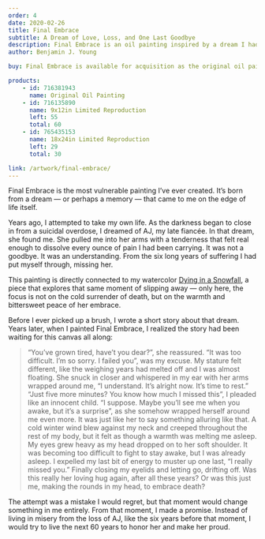 ```yaml
---
order: 4
date: 2020-02-26
title: Final Embrace
subtitle: A Dream of Love, Loss, and One Last Goodbye
description: Final Embrace is an oil painting inspired by a dream I had while slipping into darkness after a suicidal overdose, where my late fiancée, Andrea, held me in a loving, forgiving embrace. Connected to my watercolor Dying in a Snowfall, it captures not the cold surrender of death, but the warmth of a love so deep it reaches beyond it.
author: Benjamin J. Young

buy: Final Embrace is available for acquisition as the original oil painting or as a high-quality limited reproduction. Collectors may choose between owning the one-of-a-kind original or a museum-grade print that preserves the emotional depth and detail of the work. Both options offer a meaningful way to bring this powerful and personal piece into your collection.

products:
    - id: 716381943
      name: Original Oil Painting
    - id: 716135890
      name: 9x12in Limited Reproduction
      left: 55
      total: 60
    - id: 765435153
      name: 18x24in Limited Reproduction
      left: 29
      total: 30

link: /artwork/final-embrace/
---
```


Final Embrace is the most vulnerable painting I’ve ever created. It’s born from a dream — or perhaps a memory — that came to me on the edge of life itself.

<!--more-->

Years ago, I attempted to take my own life. As the darkness began to close in from a suicidal overdose, I dreamed of AJ, my late fiancée. In that dream, she found me. She pulled me into her arms with a tenderness that felt real enough to dissolve every ounce of pain I had been carrying. It was not a goodbye. It was an understanding. From the six long years of suffering I had put myself through, missing her.

This painting is directly connected to my watercolor [Dying in a Snowfall](/story/dying-in-a-snowfall), a piece that explores that same moment of slipping away — only here, the focus is not on the cold surrender of death, but on the warmth and bittersweet peace of her embrace.

Before I ever picked up a brush, I wrote a short story about that dream. Years later, when I painted Final Embrace, I realized the story had been waiting for this canvas all along:

> “You’ve grown tired, have’t you dear?”, she reassured. “It was too difficult. I’m so sorry. I failed you”, was my excuse. My stature felt different, like the weighing years had melted off and I was almost floating. She snuck in closer and whispered in my ear with her arms wrapped around me, “I understand. It’s alright now. It’s time to rest.” “Just five more minutes? You know how much I missed this”, I pleaded like an innocent child. “I suppose. Maybe you’ll see me when you awake, but it’s a surprise”, as she somehow wrapped herself around me even more. It was just like her to say something alluring like that. A cold winter wind blew against my neck and creeped throughout the rest of my body, but it felt as though a warmth was melting me asleep. My eyes grew heavy as my head dropped on to her soft shoulder. It was becoming too difficult to fight to stay awake, but I was already asleep. I expelled my last bit of energy to muster up one last, “I really missed you.” Finally closing my eyelids and letting go, drifting off. Was this really her loving hug again, after all these years? Or was this just me, making the rounds in my head, to embrace death?

The attempt was a mistake I would regret, but that moment would change something in me entirely. From that moment, I made a promise. Instead of living in misery from the loss of AJ, like the six years before that moment, I would try to live the next 60 years to honor her and make her proud.